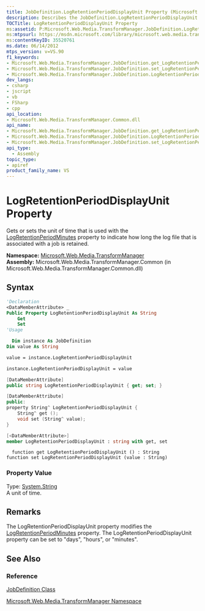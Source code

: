 ```yaml
---
title: JobDefinition.LogRetentionPeriodDisplayUnit Property (Microsoft.Web.Media.TransformManager)
description: Describes the JobDefinition.LogRetentionPeriodDisplayUnit property and details its syntax, property value, and remarks.
TOCTitle: LogRetentionPeriodDisplayUnit Property
ms:assetid: P:Microsoft.Web.Media.TransformManager.JobDefinition.LogRetentionPeriodDisplayUnit
ms:mtpsurl: https://msdn.microsoft.com/library/microsoft.web.media.transformmanager.jobdefinition.logretentionperioddisplayunit(v=VS.90)
ms:contentKeyID: 35520761
ms.date: 06/14/2012
mtps_version: v=VS.90
f1_keywords:
- Microsoft.Web.Media.TransformManager.JobDefinition.get_LogRetentionPeriodDisplayUnit
- Microsoft.Web.Media.TransformManager.JobDefinition.set_LogRetentionPeriodDisplayUnit
- Microsoft.Web.Media.TransformManager.JobDefinition.LogRetentionPeriodDisplayUnit
dev_langs:
- csharp
- jscript
- vb
- FSharp
- cpp
api_location:
- Microsoft.Web.Media.TransformManager.Common.dll
api_name:
- Microsoft.Web.Media.TransformManager.JobDefinition.get_LogRetentionPeriodDisplayUnit
- Microsoft.Web.Media.TransformManager.JobDefinition.LogRetentionPeriodDisplayUnit
- Microsoft.Web.Media.TransformManager.JobDefinition.set_LogRetentionPeriodDisplayUnit
api_type:
  - Assembly
topic_type:
- apiref
product_family_name: VS
---
```


# LogRetentionPeriodDisplayUnit Property

Gets or sets the unit of time that is used with the [LogRetentionPeriodMinutes](jobdefinition-logretentionperiodminutes-property-microsoft-web-media-transformmanager.md) property to indicate how long the log file that is associated with a job is retained.

**Namespace:**  [Microsoft.Web.Media.TransformManager](microsoft-web-media-transformmanager-namespace.md)  
**Assembly:**  Microsoft.Web.Media.TransformManager.Common (in Microsoft.Web.Media.TransformManager.Common.dll)

## Syntax

```vb
'Declaration
<DataMemberAttribute> _
Public Property LogRetentionPeriodDisplayUnit As String
    Get
    Set
'Usage

  Dim instance As JobDefinition
Dim value As String

value = instance.LogRetentionPeriodDisplayUnit

instance.LogRetentionPeriodDisplayUnit = value
```

```csharp
[DataMemberAttribute]
public string LogRetentionPeriodDisplayUnit { get; set; }
```

```cpp
[DataMemberAttribute]
public:
property String^ LogRetentionPeriodDisplayUnit {
    String^ get ();
    void set (String^ value);
}
```

``` fsharp
[<DataMemberAttribute>]
member LogRetentionPeriodDisplayUnit : string with get, set
```

```jscript
  function get LogRetentionPeriodDisplayUnit () : String
function set LogRetentionPeriodDisplayUnit (value : String)
```

### Property Value

Type: [System.String](https://msdn.microsoft.com/library/s1wwdcbf)  
A unit of time.  

## Remarks

The LogRetentionPeriodDisplayUnit property modifies the [LogRetentionPeriodMinutes](jobdefinition-logretentionperiodminutes-property-microsoft-web-media-transformmanager.md) property. The LogRetentionPeriodDisplayUnit property can be set to "days", "hours", or "minutes".

## See Also

### Reference

[JobDefinition Class](jobdefinition-class-microsoft-web-media-transformmanager.md)

[Microsoft.Web.Media.TransformManager Namespace](microsoft-web-media-transformmanager-namespace.md)
